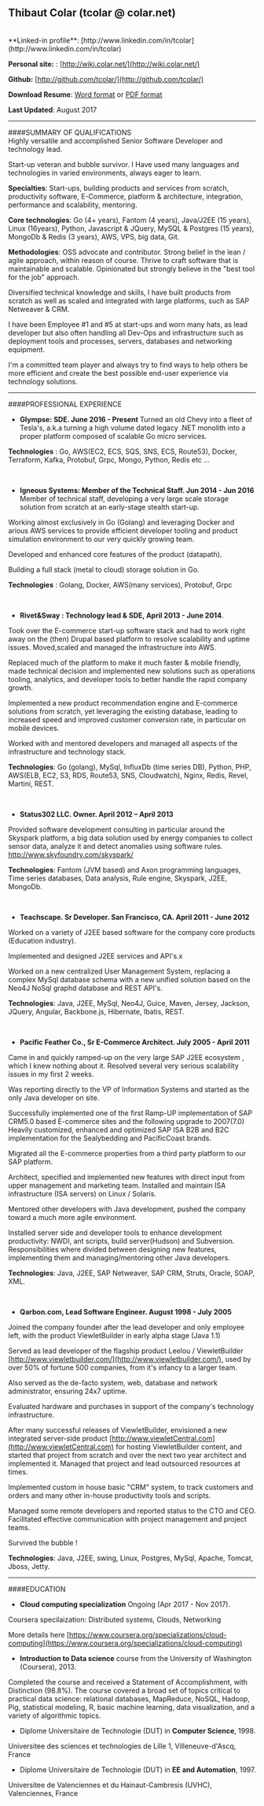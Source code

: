 ## Thibaut Colar (tcolar @ colar.net)
<br/>
**Linked-in profile**: [http://www.linkedin.com/in/tcolar](http://www.linkedin.com/in/tcolar)

**Personal site:** : [http://wiki.colar.net/](http://wiki.colar.net/)

**Github:** [http://github.com/tcolar/](http://github.com/tcolar/)
 
**Download Resume**: [Word format](http://www.status302.com/files/thibaut_colar_resume.docx)
or [PDF format](http://www.status302.com/files/thibaut_colar_resume.pdf)

**Last Updated**: August 2017
<br/>

*********
####SUMMARY OF QUALIFICATIONS
<br/>
Highly versatile and accomplished Senior Software Developer and technology lead.

Start-up veteran and bubble survivor. I Have used many languages and technologies in varied environments, always eager to learn. 
 
**Specialties**: Start-ups, building products and services from scratch, productivity software, E-Commerce, platform & architecture, integration, performance and scalability, mentoring. 

**Core technologies**: Go (4+ years), Fantom (4 years), Java/J2EE (15 years), Linux (16years), Python, Javascript & JQuery, MySQL & Postgres (15 years), MongoDb & Redis (3 years), AWS, VPS, big data, Git.  
 
**Methodologies**: OSS advocate and contributor. Strong belief in the lean / agile approach, within reason of course. Thrive to craft software that is maintainable and scalable. Opinionated but strongly believe in the "best tool for the job" approach.
 
Diversified technical knowledge and skills, I have built products from scratch as well as scaled and integrated with large platforms, such as SAP Netweaver & CRM.

I have been Employee #1 and #5 at start-ups and worn many hats, as lead developer but also often handling all Dev-Ops and infrastructure such as deployment tools and processes, servers, databases and networking equipment. 

I'm a committed team player and always try to find ways to help others be more efficient and create the best possible end-user experience via technology solutions. 

*********
####PROFESSIONAL EXPERIENCE
<br/>

- **Glympse: SDE. June 2016 - Present**
Turned an old Chevy into a fleet of Tesla's, a.k.a turning a high volume dated legacy .NET monolith into a proper platform composed of scalable Go micro services.

**Technologies** : Go, AWS(EC2, ECS, SQS, SNS, ECS, Route53), Docker, Terraform, Kafka, Protobuf, Grpc, Mongo, Python, Redis etc ...

<br/>

- **Igneous Systems: Member of the Technical Staff. Jun 2014 - Jun 2016**
Member of technical staff, developing a very large scale storage solution from scratch at an early-stage stealth start-up.

Working almost exclusively in Go (Golang) and leveraging Docker and arious AWS services to provide efficient developer tooling and product simulation environment to our very quickly growing team.

Developed and enhanced core features of the product (datapath).

Building a full stack (metal to cloud) storage solution in Go.

**Technologies** : Golang, Docker, AWS(many services), Protobuf, Grpc

<br/>

- **Rivet&Sway : Technology lead & SDE, April 2013 - June 2014**.

Took over the E-commerce start-up software stack and had to work right away on the (then) Drupal based platform to
resolve scalability and uptime issues. Moved,scaled and managed the infrastructure into AWS. 
 
Replaced much of the platform to make it much faster & mobile friendly, made technical decision and implemented new 
solutions such as operations tooling, analytics, and developer tools to better handle the rapid company growth. 

Implemented a new product recommendation engine and E-commerce solutions from scratch, yet 
leveraging the existing database, leading to increased speed and improved customer conversion rate, 
in particular on mobile devices. 

Worked with and mentored developers and managed all aspects of the infrastructure and technology stack.

**Technologies**: Go (golang), MySql, InfluxDb (time series DB), Python, PHP, AWS(ELB, EC2, S3, RDS, Route53, SNS, Cloudwatch), Nginx, Redis, Revel, Martini, REST. 
 
<br/>

- **Status302 LLC. Owner. April 2012 – April 2013**

Provided software development consulting in particular around the Skyspark platform, a big data solution used by energy companies to collect sensor data, 
analyze it and detect anomalies using software rules. http://www.skyfoundry.com/skyspark/ 

**Technologies**: Fantom (JVM based) and Axon programming languages, Time series databases, Data analysis, 
Rule engine, Skyspark, J2EE, MongoDb. 

<br/>
 
-  **Teachscape. Sr Developer. San Francisco, CA. April 2011 - June 2012**

Worked on a variety of J2EE based software for the company core products (Education industry).

Implemented and designed J2EE services and API's.x 

Worked on a new centralized User Management System, replacing a complex MySql database schema
with a new unified solution based on the Neo4J NoSql graphd database and REST API's.

**Technologies**: Java, J2EE, MySql, Neo4J, Guice, Maven, Jersey, Jackson, JQuery, Angular, Backbone.js, Hibernate, Ibatis, REST.  

<br/>

- **Pacific Feather Co., Sr E-Commerce Architect. July 2005 - April 2011**

Came in and quickly ramped-up on the very large SAP J2EE ecosystem , which I knew nothing about it. 
Resolved several very serious scalability issues in my first 2 weeks. 
 
Was reporting directly to the VP of Information Systems and started as the only Java developer on site.  

Successfully implemented one of the first Ramp-UP implementation of SAP CRM5.0 based E-commerce sites and the following upgrade to 2007(7.0)
Heavily customized, enhanced and optimized SAP ISA B2B and B2C implementation for the Sealybedding and PacificCoast brands. 
 
Migrated all the E-commerce properties from a third party platform to our SAP platform. 

Architect, specified and implemented new features with direct input from upper management and marketing team.
Installed and maintain ISA infrastructure (ISA servers) on Linux / Solaris.

Mentored other developers with Java development, pushed the company toward a much more agile environment.

Installed server side and developer tools to enhance development productivity: NWDI, ant scripts, build server(Hudson) and Subversion.
Responsibilities where divided between designing new features, implementing them and managing/mentoring other Java developers.

**Technologies**: Java, J2EE, SAP Netweaver, SAP CRM, Struts, Oracle, SOAP, XML. 
 
<br/>

- **Qarbon.com, Lead Software Engineer. August 1998 - July 2005**

Joined the company founder after the lead developer and only employee left, with the product ViewletBuilder in early alpha stage (Java 1.1)

Served as lead developer of the flagship product Leelou / ViewletBuilder [http://www.viewletbuilder.com/](http://www.viewletbuilder.com/), 
used by over 50% of fortune 500 companies, from it's infancy to a larger team.

Also served as the de-facto system, web, database and network administrator, ensuring 24x7 uptime.

Evaluated hardware and purchases in support of the company's technology infrastructure.

After many successful releases of ViewletBuilder, envisioned a new integrated server-side product [http://www.viewletCentral.com](http://www.viewletCentral.com) for hosting ViewletBuilder content, and started that project from scratch and over the next two year architect and implemented it. Managed that project and lead outsourced resources at times.

Implemented custom in house basic "CRM" system, to track customers and orders and many other in-house productivity tools and scripts.

Managed some remote developers and reported status to the CTO and CEO. Facilitated effective communication with project management and project teams.

Survived the bubble ! 
 
**Technologies**: Java, J2EE, swing, Linux, Postgres, MySql, Apache, Tomcat, Jboss, Jetty. 
 
*********
####EDUCATION
<br/>

- **Cloud computing specialization** Ongoing (Apr 2017 - Nov 2017).

Coursera specilaization: Distributed systems, Clouds, Networking

More details here [https://www.coursera.org/specializations/cloud-computing](https://www.coursera.org/specializations/cloud-computing)

- **Introduction to Data science** course from the University of Washington (Coursera), 2013.
 
Completed the course and received a Statement of Accomplishment, with Distinction (98.8%). 
The course covered a broad set of topics critical to practical data
science: relational databases, MapReduce, NoSQL, Hadoop, Pig, statistical
modeling, R, basic machine learning, data visualization, and a
variety of algorithmic topics.
 
- Diplome Universitaire de Technologie (DUT) in **Computer Science**, 1998. 

Universitee des sciences et technologies de Lille 1, Villeneuve-d'Ascq, France

- Diplome Universitaire de Technologie (DUT) in **EE and Automation**, 1997. 

Universitee de Valenciennes et du Hainaut-Cambresis (UVHC), Valenciennes, France

 